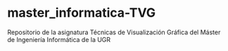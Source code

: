 # master_informatica-TVG
Repositorio de la asignatura Técnicas de Visualización Gráfica del Máster de Ingeniería Informática de la UGR
